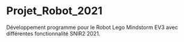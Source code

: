 # Projet_Robot_2021
Développement programme pour le Robot Lego Mindstorm EV3 avec différentes fonctionnalité SNIR2 2021.
